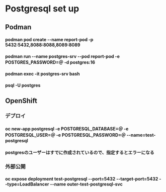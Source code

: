 # Postgresql set up
## Podman
#### podman pod create --name report-pod -p 5432:5432,8088:8088,8089:8089
#### podman run --name postgres-srv --pod report-pod -e POSTGRES_PASSWORD=＠ -d postgres:16
#### podman exec -it postgres-srv bash
#### psql -U postgres
## OpenShift
### デプロイ
#### oc new-app postgresql -e POSTGRESQL_DATABASE=＠ -e POSTGRESQL_USER=＠ -e POSTGRESQL_PASSWORD=＠ --name=test-postgresql
#### postgresのユーザーはすでに作成されているので、指定するとエラーになる
### 外部公開
#### oc expose deployment test-postgresql --port=5432 --target-port=5432 --type=LoadBalancer --name outer-test-postgresql-svc